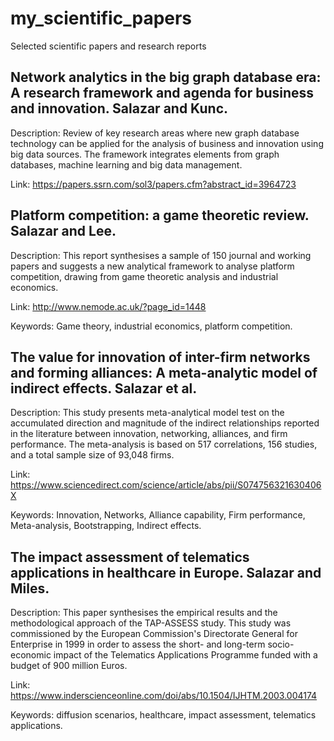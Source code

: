 # my_scientific_papers
Selected scientific papers and research reports 

## Network analytics in the big graph database era: A research framework and agenda for business and innovation. Salazar and Kunc.

Description: Review of key research areas where new graph database technology can be applied for the analysis of business and innovation using big data sources. The framework integrates elements from graph databases, machine learning and big data management.

Link: https://papers.ssrn.com/sol3/papers.cfm?abstract_id=3964723

## Platform competition: a game theoretic review. Salazar and Lee.

Description: This report synthesises a sample of 150 journal and working papers and suggests a new analytical framework to analyse platform competition, drawing from game theoretic analysis and industrial economics.

Link: http://www.nemode.ac.uk/?page_id=1448

Keywords: Game theory, industrial economics, platform competition.

## The value for innovation of inter-firm networks and forming alliances: A meta-analytic model of indirect effects. Salazar et al.

Description: This study presents meta-analytical model test on the accumulated direction and magnitude of the indirect relationships reported in the literature between innovation, networking, alliances, and firm performance. The meta-analysis is based on 517 correlations, 156 studies, and a total sample size of 93,048 firms. 

Link: https://www.sciencedirect.com/science/article/abs/pii/S074756321630406X

Keywords: Innovation, Networks, Alliance capability, Firm performance, Meta-analysis, Bootstrapping, Indirect effects.

## The impact assessment of telematics applications in healthcare in Europe. Salazar and Miles.

Description: This paper synthesises the empirical results and the methodological approach of the TAP-ASSESS study. This study was commissioned by the European Commission's Directorate General for Enterprise in 1999 in order to assess the short- and long-term socio-economic impact of the Telematics Applications Programme funded with a budget of 900 million Euros.

Link: https://www.inderscienceonline.com/doi/abs/10.1504/IJHTM.2003.004174

Keywords:  diffusion scenarios, healthcare, impact assessment, telematics applications.

